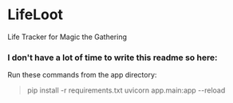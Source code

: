 # LifeLoot
Life Tracker for Magic the Gathering


<h3>I don't have a lot of time to write this readme so here:</h3>

Run these commands from the app directory:
>pip install -r requirements.txt
>uvicorn app.main:app --reload